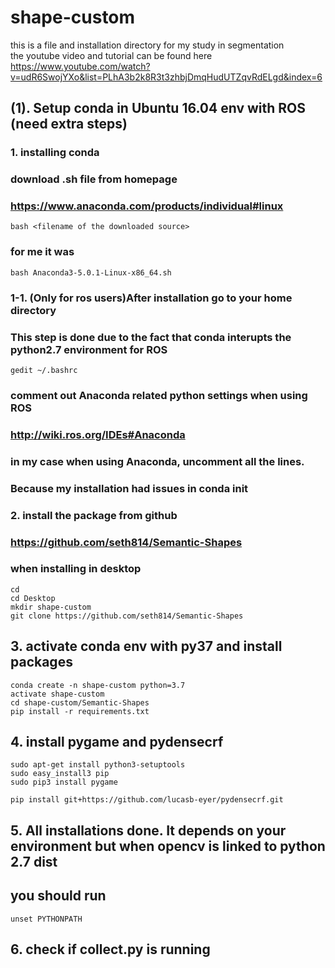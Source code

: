 # shape-custom

this is a file and installation directory for my study in segmentation  
the youtube video and tutorial can be found here  
https://www.youtube.com/watch?v=udR6SwojYXo&list=PLhA3b2k8R3t3zhbjDmqHudUTZqvRdELgd&index=6


## (1). Setup conda in Ubuntu 16.04 env with ROS (need extra steps)

### 1. installing conda
### download .sh file from homepage  
### https://www.anaconda.com/products/individual#linux
```cd ~/Downloads 
bash <filename of the downloaded source> 
```
### for me it was   
``` bash Anaconda3-5.0.1-Linux-x86_64.sh ```

### 1-1. (Only for ros users)After installation go to your home directory
### This step is done due to the fact that conda interupts the python2.7 environment for ROS

```gedit ~/.bashrc```
### comment out Anaconda related python settings when using ROS
### http://wiki.ros.org/IDEs#Anaconda
### in my case when using Anaconda, uncomment all the lines. 
### Because my installation had issues in conda init

### 2. install the package from github
### https://github.com/seth814/Semantic-Shapes
### when installing in desktop
```
cd
cd Desktop
mkdir shape-custom
git clone https://github.com/seth814/Semantic-Shapes
```
## 3. activate conda env with py37 and install packages
```
conda create -n shape-custom python=3.7
activate shape-custom
cd shape-custom/Semantic-Shapes
pip install -r requirements.txt
```
## 4. install pygame and pydensecrf
```
sudo apt-get install python3-setuptools
sudo easy_install3 pip
sudo pip3 install pygame
```

```pip install git+https://github.com/lucasb-eyer/pydensecrf.git```

## 5. All installations done. It depends on your environment but when opencv is linked to python 2.7 dist
## you should run 
```unset PYTHONPATH```

## 6. check if collect.py is running
```python3 collect.py
```


